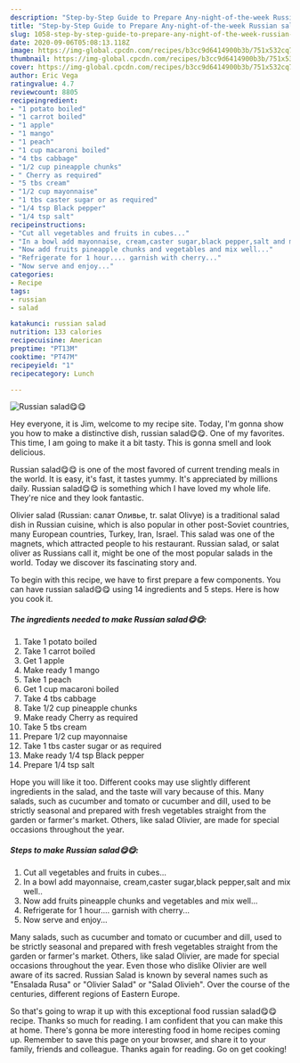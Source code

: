 ```yaml
---
description: "Step-by-Step Guide to Prepare Any-night-of-the-week Russian salad😋😋"
title: "Step-by-Step Guide to Prepare Any-night-of-the-week Russian salad😋😋"
slug: 1058-step-by-step-guide-to-prepare-any-night-of-the-week-russian-salad
date: 2020-09-06T05:08:13.118Z
image: https://img-global.cpcdn.com/recipes/b3cc9d6414900b3b/751x532cq70/russian-salad😋😋-recipe-main-photo.jpg
thumbnail: https://img-global.cpcdn.com/recipes/b3cc9d6414900b3b/751x532cq70/russian-salad😋😋-recipe-main-photo.jpg
cover: https://img-global.cpcdn.com/recipes/b3cc9d6414900b3b/751x532cq70/russian-salad😋😋-recipe-main-photo.jpg
author: Eric Vega
ratingvalue: 4.7
reviewcount: 8805
recipeingredient:
- "1 potato boiled"
- "1 carrot boiled"
- "1 apple"
- "1 mango"
- "1 peach"
- "1 cup macaroni boiled"
- "4 tbs cabbage"
- "1/2 cup pineapple chunks"
- " Cherry as required"
- "5 tbs cream"
- "1/2 cup mayonnaise"
- "1 tbs caster sugar or as required"
- "1/4 tsp Black pepper"
- "1/4 tsp salt"
recipeinstructions:
- "Cut all vegetables and fruits in cubes..."
- "In a bowl add mayonnaise, cream,caster sugar,black pepper,salt and mix well.."
- "Now add fruits pineapple chunks and vegetables and mix well..."
- "Refrigerate for 1 hour.... garnish with cherry..."
- "Now serve and enjoy..."
categories:
- Recipe
tags:
- russian
- salad

katakunci: russian salad 
nutrition: 133 calories
recipecuisine: American
preptime: "PT13M"
cooktime: "PT47M"
recipeyield: "1"
recipecategory: Lunch

---
```



![Russian salad😋😋](https://img-global.cpcdn.com/recipes/b3cc9d6414900b3b/751x532cq70/russian-salad😋😋-recipe-main-photo.jpg)

Hey everyone, it is Jim, welcome to my recipe site. Today, I'm gonna show you how to make a distinctive dish, russian salad😋😋. One of my favorites. This time, I am going to make it a bit tasty. This is gonna smell and look delicious.

Russian salad😋😋 is one of the most favored of current trending meals in the world. It is easy, it's fast, it tastes yummy. It's appreciated by millions daily. Russian salad😋😋 is something which I have loved my whole life. They're nice and they look fantastic.

Olivier salad (Russian: салат Оливье, tr. salat Olivye) is a traditional salad dish in Russian cuisine, which is also popular in other post-Soviet countries, many European countries, Turkey, Iran, Israel. This salad was one of the magnets, which attracted people to his restaurant. Russian salad, or salat oliver as Russians call it, might be one of the most popular salads in the world. Today we discover its fascinating story and.


To begin with this recipe, we have to first prepare a few components. You can have russian salad😋😋 using 14 ingredients and 5 steps. Here is how you cook it.

<!--inarticleads1-->

##### The ingredients needed to make Russian salad😋😋:

1. Take 1 potato boiled
1. Take 1 carrot boiled
1. Get 1 apple
1. Make ready 1 mango
1. Take 1 peach
1. Get 1 cup macaroni boiled
1. Take 4 tbs cabbage
1. Take 1/2 cup pineapple chunks
1. Make ready  Cherry as required
1. Take 5 tbs cream
1. Prepare 1/2 cup mayonnaise
1. Take 1 tbs caster sugar or as required
1. Make ready 1/4 tsp Black pepper
1. Prepare 1/4 tsp salt


Hope you will like it too. Different cooks may use slightly different ingredients in the salad, and the taste will vary because of this. Many salads, such as cucumber and tomato or cucumber and dill, used to be strictly seasonal and prepared with fresh vegetables straight from the garden or farmer&#39;s market. Others, like salad Olivier, are made for special occasions throughout the year. 

<!--inarticleads2-->

##### Steps to make Russian salad😋😋:

1. Cut all vegetables and fruits in cubes...
1. In a bowl add mayonnaise, cream,caster sugar,black pepper,salt and mix well..
1. Now add fruits pineapple chunks and vegetables and mix well...
1. Refrigerate for 1 hour.... garnish with cherry...
1. Now serve and enjoy...


Many salads, such as cucumber and tomato or cucumber and dill, used to be strictly seasonal and prepared with fresh vegetables straight from the garden or farmer&#39;s market. Others, like salad Olivier, are made for special occasions throughout the year. Even those who dislike Olivier are well aware of its sacred. Russian Salad is known by several names such as &#34;Ensalada Rusa&#34; or &#34;Olivier Salad&#34; or &#34;Salad Olivieh&#34;. Over the course of the centuries, different regions of Eastern Europe. 

So that's going to wrap it up with this exceptional food russian salad😋😋 recipe. Thanks so much for reading. I am confident that you can make this at home. There's gonna be more interesting food in home recipes coming up. Remember to save this page on your browser, and share it to your family, friends and colleague. Thanks again for reading. Go on get cooking!
